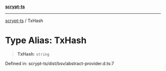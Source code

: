 [**scrypt-ts**](../README.md)

***

[scrypt-ts](../globals.md) / TxHash

# Type Alias: TxHash

> **TxHash**: `string`

Defined in: scrypt-ts/dist/bsv/abstract-provider.d.ts:7
